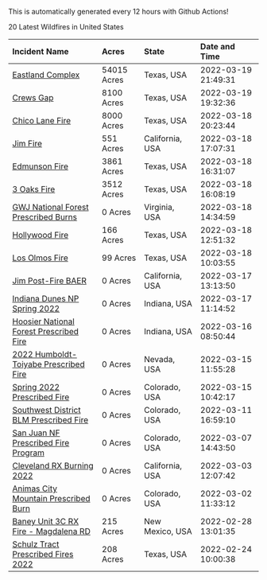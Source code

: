 This is automatically generated every 12 hours with Github Actions!

20 Latest Wildfires in United States

 | Incident Name | Acres | State | Date and Time |
|:---|:---|:---|:---|
| [Eastland Complex](https://inciweb.nwcg.gov/incident/8010/) | 54015 Acres | Texas, USA | 2022-03-19 21:49:31 |
| [Crews Gap](https://inciweb.nwcg.gov/incident/7997/) | 8100 Acres | Texas, USA | 2022-03-19 19:32:36 |
| [Chico Lane Fire](https://inciweb.nwcg.gov/incident/8005/) | 8000 Acres | Texas, USA | 2022-03-18 20:23:44 |
| [Jim Fire](https://inciweb.nwcg.gov/incident/7987/) | 551 Acres | California, USA | 2022-03-18 17:07:31 |
| [Edmunson Fire](https://inciweb.nwcg.gov/incident/8006/) | 3861 Acres | Texas, USA | 2022-03-18 16:31:07 |
| [3 Oaks Fire](https://inciweb.nwcg.gov/incident/7998/) | 3512 Acres | Texas, USA | 2022-03-18 16:08:19 |
| [GWJ National Forest Prescribed Burns](https://inciweb.nwcg.gov/incident/7945/) | 0 Acres | Virginia, USA | 2022-03-18 14:34:59 |
| [Hollywood Fire](https://inciweb.nwcg.gov/incident/8004/) | 166 Acres | Texas, USA | 2022-03-18 12:51:32 |
| [Los Olmos Fire](https://inciweb.nwcg.gov/incident/8009/) | 99 Acres | Texas, USA | 2022-03-18 10:03:55 |
| [Jim Post-Fire BAER](https://inciweb.nwcg.gov/incident/8000/) | 0 Acres | California, USA | 2022-03-17 13:13:50 |
| [Indiana Dunes NP Spring 2022](https://inciweb.nwcg.gov/incident/8001/) | 0 Acres | Indiana, USA | 2022-03-17 11:14:52 |
| [Hoosier National Forest Prescribed Fire ](https://inciweb.nwcg.gov/incident/7887/) | 0 Acres | Indiana, USA | 2022-03-16 08:50:44 |
| [2022 Humboldt-Toiyabe Prescribed Fire](https://inciweb.nwcg.gov/incident/7310/) | 0 Acres | Nevada, USA | 2022-03-15 11:55:28 |
| [Spring 2022 Prescribed Fire](https://inciweb.nwcg.gov/incident/7992/) | 0 Acres | Colorado, USA | 2022-03-15 10:42:17 |
| [Southwest District BLM Prescribed Fire ](https://inciweb.nwcg.gov/incident/7852/) | 0 Acres | Colorado, USA | 2022-03-11 16:59:10 |
| [San Juan NF Prescribed Fire Program](https://inciweb.nwcg.gov/incident/6288/) | 0 Acres | Colorado, USA | 2022-03-07 14:43:50 |
| [Cleveland RX Burning 2022](https://inciweb.nwcg.gov/incident/7317/) | 0 Acres | California, USA | 2022-03-03 12:07:42 |
| [Animas City Mountain Prescribed Burn](https://inciweb.nwcg.gov/incident/7688/) | 0 Acres | Colorado, USA | 2022-03-02 11:33:12 |
| [Baney Unit 3C RX Fire - Magdalena RD](https://inciweb.nwcg.gov/incident/7883/) | 215 Acres | New Mexico, USA | 2022-02-28 13:01:35 |
| [Schulz Tract Prescribed Fires 2022](https://inciweb.nwcg.gov/incident/7985/) | 208 Acres | Texas, USA | 2022-02-24 10:00:38 |
